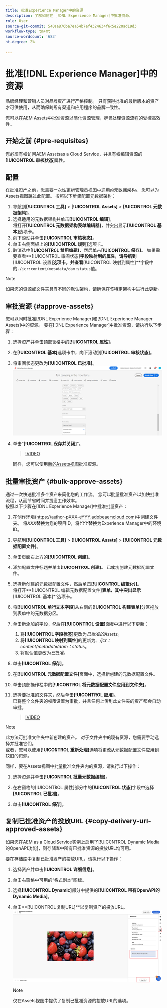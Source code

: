 ```yaml
---
title: 批准Experience Manager中的资源
description: 了解如何在 [!DNL Experience Manager]中批准资源。
role: User
source-git-commit: 540aa876ba7ea54b7ef4324634f6c5e220ad19d3
workflow-type: tm+mt
source-wordcount: '683'
ht-degree: 2%

---
```


# 批准[!DNL Experience Manager]中的资源

品牌经理和营销人员对品牌资产进行严格控制。 只有获得批准的最新版本的资产才可供使用，从而确保跨所有渠道和应用程序的品牌一致性。

您可以在AEM Assets中批准资源以简化资源管理，确保处理资源流程的受控高效性。

## 开始之前 {#pre-requisites}

您必须有权访问AEM Assetsas a Cloud Service，并且有权编辑资源的&#x200B;**[!UICONTROL 审核状态]**&#x200B;属性。

## 配置

在批准资产之前，您需要一次性更新管理员视图中适用的元数据架构。 您可以为Assets视图跳过此配置。 按照以下步骤配置元数据架构：

1. 导航到&#x200B;**[!UICONTROL 工具]** > **[!UICONTROL Assets]** > **[!UICONTROL 元数据架构]**。
1. 选择适用的元数据架构并单击&#x200B;**[!UICONTROL 编辑]**。 <br>将打开&#x200B;**[!UICONTROL 元数据架构表单编辑器]**，并突出显示&#x200B;**[!UICONTROL 基本]**&#x200B;选项卡。
1. 向下滚动并单击&#x200B;**[!UICONTROL 审核状态]**。
1. 单击右侧面板上的&#x200B;**[!UICONTROL 规则]**&#x200B;选项卡。
1. 取消选中&#x200B;**[!UICONTROL 禁用编辑]**，然后单击&#x200B;**[!UICONTROL 保存]**。
如果需要查看**[!UICONTROL 审阅状态]**&#x200B;字段映射到的属性，请导航到&#x200B;**[!UICONTROL 设置]**&#x200B;选项卡，并查看&#x200B;**[!UICONTROL 映射到属性]**&#x200B;字段中的`./jcr:content/metadata/dam:status`值。

>[!NOTE]
>
>如果您的资源或文件夹具有不同的默认架构，请确保在该特定架构中进行此更新。

## 审批资源 {#approve-assets}

您可以同时批准[!DNL Experience Manager]和[!DNL Experience Manager Assets]中的资源。 要在[!DNL Experience Manager]中批准资源，请执行以下步骤：

1. 选择资产并单击顶部窗格中的&#x200B;**[!UICONTROL 属性]**。
1. 在&#x200B;**[!UICONTROL 基本]**&#x200B;选项卡中，向下滚动到&#x200B;**[!UICONTROL 审核状态]**。
1. 将审阅状态更改为&#x200B;**[!UICONTROL 已批准]**。
   ![图像](/help/assets/assets/approve-old-ui.png)
1. 单击“**[!UICONTROL 保存并关闭]**”。

   >[!VIDEO](https://video.tv.adobe.com/v/3427430)

   同样，您可以使用[新的Assets视图](/help/assets/manage-organize-assets-view.md)批准资源。

## 批量审批资产 {#bulk-approve-assets}

通过一次快速批准多个资产来简化您的工作流。 您可以批量批准资产以加快批准流程，从而节省时间并提高工作效率。
<br>按照以下步骤在[!DNL Experience Manager]中批准批量资产：

1. 在创作环境(https://author-pXXX-eYYY.adobeaemcloud.com)中创建文件夹。 将&#x200B;_XXX_&#x200B;替换为您的项目ID，将&#x200B;_YYY_&#x200B;替换为Experience Manager中的环境ID。
1. 导航到&#x200B;**[!UICONTROL 工具]** > **[!UICONTROL Assets]** > **[!UICONTROL 元数据配置文件]**。
1. 单击页面右上方的&#x200B;**[!UICONTROL 创建]**。
1. 添加配置文件标题并单击&#x200B;**[!UICONTROL 创建]**。 已成功创建元数据配置文件。
1. 选择新创建的元数据配置文件，然后单击&#x200B;**[!UICONTROL 编辑&#x200B;_(e)_]**。 <br>将打开&#x200B;**[!UICONTROL 编辑元数据配置文件]**表单，其中突出显示&#x200B;**[!UICONTROL 基本]**选项卡。
1. 将&#x200B;**[!UICONTROL 单行文本字段]**&#x200B;从右侧的&#x200B;**[!UICONTROL 构建表单]**&#x200B;分区拖放到表单中的元数据分区。
1. 单击新添加的字段，然后在&#x200B;**[!UICONTROL 设置]**&#x200B;面板中进行以下更新：
   1. 将&#x200B;**[!UICONTROL 字段标签]**&#x200B;更改为&#x200B;_已批准的Assets_。
   1. 将&#x200B;**[!UICONTROL 映射到属性]**&#x200B;的更新为&#x200B;_。/jcr：content/metadata/dam：status_。
   1. 将默认值更改为&#x200B;_已批准_。

1. 单击&#x200B;**[!UICONTROL 保存]**。
1. 在&#x200B;**[!UICONTROL 元数据配置文件]**&#x200B;页面中，选择新创建的元数据配置文件。
1. 单击顶部操作栏中的&#x200B;**[!UICONTROL 将元数据配置文件应用到文件夹]**。
1. 选择要批准的文件夹，然后单击&#x200B;**[!UICONTROL 应用]**。
   <br>已将整个文件夹的权限设置为审批，并且任何上传到此文件夹的资产都会自动审批。

   >[!VIDEO](https://video.tv.adobe.com/v/3427431)

>[!NOTE]
> 
>此方法可批准文件夹中新创建的资产。 对于文件夹中的现有资源，您需要手动选择并批准它们。 <br>或者，您可以使用&#x200B;**[!UICONTROL 重新处理]**&#x200B;选项将更改从元数据配置文件应用到较旧的资源。

同样，要在Assets视图中批量批准文件夹内的资源，请执行以下操作：

1. 选择资源并单击&#x200B;**[!UICONTROL 批量元数据编辑]**。

1. 在右窗格的[!UICONTROL 属性]部分中的&#x200B;**[!UICONTROL 状态]**&#x200B;字段中选择&#x200B;**[!UICONTROL 已批准]**。

1. 单击&#x200B;**[!UICONTROL 保存]**。

## 复制已批准资产的投放URL {#copy-delivery-url-approved-assets}

如果您在AEM as a Cloud Service实例上启用了[!UICONTROL Dynamic Media的OpenAPI功能]，则存储库中所有已批准资源的投放URL均可用。

要在存储库中复制已批准资产的投放URL，请执行以下操作：

1. 选择资产并单击&#x200B;**[!UICONTROL 详细信息]**。

1. 单击右窗格中可用的“格式副本”图标。

1. 选择&#x200B;**[!UICONTROL Dynamic]**&#x200B;部分中提供的&#x200B;**[!UICONTROL 带有OpenAPI的Dynamic Media]**。

1. 单击&#x200B;**[!UICONTROL 复制URL]**以复制资产的投放URL。
   ![复制投放URL](/help/assets/assets/copy-delivery-url.png)

   >[!NOTE]
   >
   >仅在Assets视图中提供了复制已批准资源的投放URL的选项。

